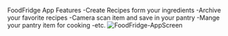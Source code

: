 FoodFridge App Features
-Create Recipes form your ingredients
-Archive your favorite recipes
-Camera scan item and save in your pantry 
-Mange your pantry item for cooking
-etc.
![FoodFridge-AppScreen](https://github.com/jessie-pastan/foodfridge-mob/assets/116131795/4c12fbb9-3145-453e-9773-e8d3b1911b33)

